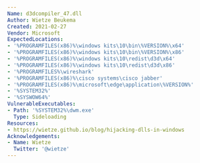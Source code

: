```yaml
---
Name: d3dcompiler_47.dll
Author: Wietze Beukema
Created: 2021-02-27
Vendor: Microsoft
ExpectedLocations:
- '%PROGRAMFILES(x86)%\windows kits\10\bin\%VERSION%\x64'
- '%PROGRAMFILES(x86)%\windows kits\10\bin\%VERSION%\x86'
- '%PROGRAMFILES(x86)%\windows kits\10\redist\d3d\x64'
- '%PROGRAMFILES(x86)%\windows kits\10\redist\d3d\x86'
- '%PROGRAMFILES%\wireshark'
- '%PROGRAMFILES(x86)%\cisco systems\cisco jabber'
- '%PROGRAMFILES(x86)%\microsoft\edge\application\%VERSION%'
- '%SYSTEM32%'
- '%SYSWOW64%'
VulnerableExecutables:
- Path: '%SYSTEM32%\dwm.exe'
  Type: Sideloading
Resources:
- https://wietze.github.io/blog/hijacking-dlls-in-windows
Acknowledgements:
- Name: Wietze
  Twitter: '@wietze'
---
```


